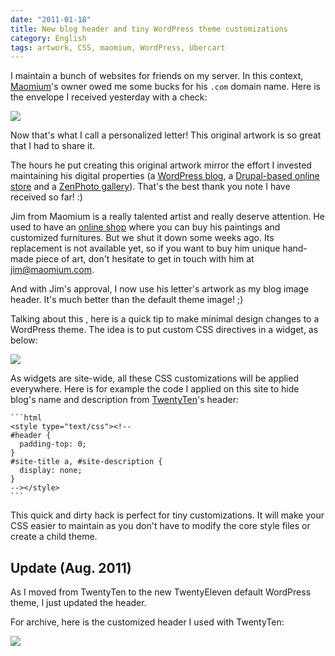 ```yaml
---
date: "2011-01-18"
title: New blog header and tiny WordPress theme customizations
category: English
tags: artwork, CSS, maomium, WordPress, Ubercart
---
```


I maintain a bunch of websites for friends on my server. In this context, [Maomium](https://maomium.com)'s owner owed me some bucks for his `.com` domain name. Here is the envelope I received yesterday with a check:

![](/uploads/2011/maomium-thank-you-artwork.jpg)

Now that's what I call a personalized letter! This original artwork is so great that I had to share it.

The hours he put creating this original artwork mirror the effort I invested maintaining his digital properties (a [WordPress blog](https://maomium.com), a [Drupal-based online store](https://www.ubercart.org) and a [ZenPhoto gallery](https://maomium.com/zenphoto/)). That's the best thank you note I have received so far! :)

Jim from Maomium is a really talented artist and really deserve attention. He used to have an [online shop](https://shop.maomium.com) where you can buy his paintings and customized furnitures. But we shut it down some weeks ago. Its replacement is not available yet, so if you want to buy him unique hand-made piece of art, don't hesitate to get in touch with him at [jim@maomium.com](mailto:jim@maomium.com).

And with Jim's approval, I now use his letter's artwork as my blog image header. It's much better than the default theme image! ;)

Talking about this , here is a quick tip to make minimal design changes to a WordPress theme. The idea is to put custom CSS directives in a widget, as below:

![](/uploads/2011/wordpress-widget-with-inline-css-customizations.png)

As widgets are site-wide, all these CSS customizations will be applied everywhere. Here is for example the code I applied on this site to hide blog's name and description from [TwentyTen](https://wordpress.org/extend/themes/twentyten)'s header:

    ```html
    <style type="text/css"><!--
    #header {
      padding-top: 0;
    }
    #site-title a, #site-description {
      display: none;
    }
    --></style>
    ```

This quick and dirty hack is perfect for tiny customizations. It will make your CSS easier to maintain as you don't have to modify the core style files or create a child theme.

## Update (Aug. 2011)

As I moved from TwentyTen to the new TwentyEleven default WordPress theme, I just updated the header.

For archive, here is the customized header I used with TwentyTen:

![](/uploads/2011/maomium-artwork-banner.jpeg)

